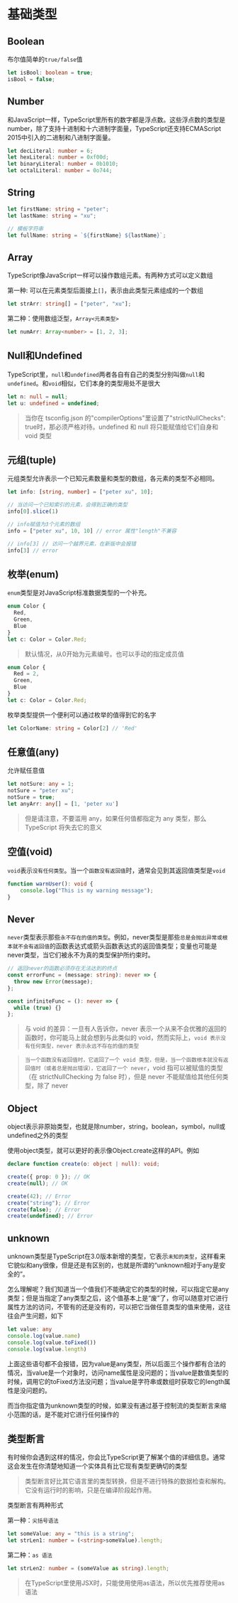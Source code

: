 # 基础类型

## Boolean
布尔值简单的`true/false`值

```typescript
let isBool: boolean = true;
isBool = false;
```

## Number
和JavaScript一样，TypeScript里所有的数字都是浮点数。这些浮点数的类型是number，除了支持十进制和十六进制字面量，TypeScript还支持ECMAScript 2015中引入的二进制和八进制字面量。

```typescript
let decLiteral: number = 6;
let hexLiteral: number = 0xf00d;
let binaryLiteral: number = 0b1010;
let octalLiteral: number = 0o744;
```

## String

```typescript
let firstName: string = "peter";
let lastName: string = "xu";

// 模板字符串
let fullName: string = `${firstName} ${lastName}`;
```

## Array
TypeScript像JavaScript一样可以操作数组元素。有两种方式可以定义数组

第一种: 可以在元素类型后面接上`[]`，表示由此类型元素组成的一个数组

```typescript
let strArr: string[] = ["peter", "xu"];
```

第二种：使用数组泛型，`Array<元素类型>`

```typescript
let numArr: Array<number> = [1, 2, 3];
```

## Null和Undefined
TypeScript里，`null`和`undefined`两者各自有自己的类型分别叫做`null`和`undefined`。和`void`相似，它们本身的类型用处不是很大

```typescript
let n: null = null;
let u: undefined = undefined;
```

> 当你在 tsconfig.json 的"compilerOptions"里设置了"strictNullChecks": true时，那必须严格对待。undefined 和 null 将只能赋值给它们自身和 void 类型

## 元组(tuple)
元组类型允许表示一个已知元素数量和类型的数组，各元素的类型不必相同。

```typescript
let info: [string, number] = ["peter xu", 10];

// 当访问一个已知索引的元素，会得到正确的类型
info[0].slice(1)

// info赋值为3个元素的数组
info = ["peter xu", 10, 10] // error 属性"length"不兼容

// info[3] // 访问一个越界元素，在新版中会报错
info[3] // error
```

## 枚举(enum)
`enum`类型是对JavaScript标准数据类型的一个补充。

```typescript
enum Color {
  Red,
  Green,
  Blue
}
let c: Color = Color.Red;
```

> 默认情况，从0开始为元素编号。也可以手动的指定成员值

```typescript
enum Color {
  Red = 2,
  Green,
  Blue
}
let c: Color = Color.Red;
```

枚举类型提供一个便利可以通过枚举的值得到它的名字

```typescript
let ColorName: string = Color[2] // 'Red'
```

## 任意值(any)
允许赋任意值

```typescript
let notSure: any = 1;
notSure = "peter xu";
notSure = true;
let anyArr: any[] = [1, 'peter xu']
```

> 但是请注意，不要滥用 any，如果任何值都指定为 any 类型，那么 TypeScript 将失去它的意义

## 空值(void)
`void`表示`没有任何类型`。当一个`函数没有返回值`时，通常会见到其返回值类型是`void`

```typescript
function warnUser(): void {
    console.log("This is my warning message");
}
```

## Never
`never`类型表示那些`永不存在的值的类型`。例如，never类型是那些`总是会抛出异常或根本就不会有返回值`的函数表达式或箭头函数表达式的返回值类型；变量也可能是never类型，当它们被永不为真的类型保护所约束时。

```typescript
// 返回never的函数必须存在无法达到的终点
const errorFunc = (message: string): never => {
  throw new Error(message);
};

const infiniteFunc = (): never => {
  while (true) {}
};
```

> 与 void 的差异：一旦有人告诉你，never 表示一个从来不会优雅的返回的函数时，你可能马上就会想到与此类似的 void，然而实际上，`void 表示没有任何类型，never 表示永远不存在的值的类型`

> `当一个函数没有返回值时，它返回了一个 void 类型，但是，当一个函数根本就没有返回值时（或者总是抛出错误），它返回了一个 never`，void 指可以被赋值的类型（在 strictNullChecking 为 false 时），但是 never 不能赋值给其他任何类型，除了 never

## Object
object表示非原始类型，也就是除number，string，boolean，symbol，null或undefined之外的类型

使用object类型，就可以更好的表示像Object.create这样的API。例如

```typescript
declare function create(o: object | null): void;

create({ prop: 0 }); // OK
create(null); // OK

create(42); // Error
create("string"); // Error
create(false); // Error
create(undefined); // Error
```

## unknown
unknown类型是TypeScript在3.0版本新增的类型，它表示`未知的类型`，这样看来它貌似和any很像，但是还是有区别的，也就是所谓的“unknown相对于any是安全的”。

怎么理解呢？我们知道当一个值我们不能确定它的类型的时候，可以指定它是any类型；但是当指定了any类型之后，这个值基本上是“废”了，你可以随意对它进行属性方法的访问，不管有的还是没有的，可以把它当做任意类型的值来使用，这往往会产生问题，如下

```typescript
let value: any
console.log(value.name)
console.log(value.toFixed())
console.log(value.length)
```

上面这些语句都不会报错，因为value是any类型，所以后面三个操作都有合法的情况，当value是一个对象时，访问name属性是没问题的；当value是数值类型的时候，调用它的toFixed方法没问题；当value是字符串或数组时获取它的length属性是没问题的。

而当你指定值为unknown类型的时候，如果没有通过基于控制流的类型断言来缩小范围的话，是不能对它进行任何操作的

## 类型断言
有时候你会遇到这样的情况，你会比TypeScript更了解某个值的详细信息。通常这会发生在你清楚地知道一个实体具有比它现有类型更确切的类型

> 类型断言好比其它语言里的类型转换，但是不进行特殊的数据检查和解构。它没有运行时的影响，只是在编译阶段起作用。

类型断言有两种形式

第一种：`尖括号语法`

```typescript
let someValue: any = "this is a string";
let strLen1: number = (<string>someValue).length;
```

第二种：`as 语法`

```typescript
let strLen2: number = (someValue as string).length;
```

> 在TypeScript里使用JSX时，只能使用使用as语法，所以优先推荐使用as语法
